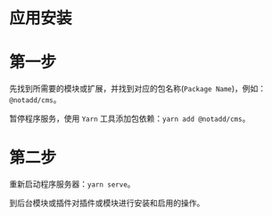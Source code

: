 # 应用安装

# 第一步

先找到所需要的模块或扩展，并找到对应的包名称(```Package Name```)，例如：```@notadd/cms```。

暂停程序服务，使用 ```Yarn``` 工具添加包依赖：```yarn add @notadd/cms```。

# 第二步

重新启动程序服务器：```yarn serve```。

到后台模块或插件对插件或模块进行安装和启用的操作。
